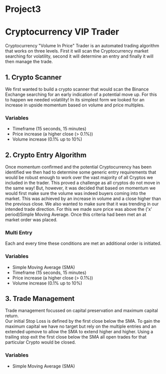 # Project3
# Cryptocurrency VIP Trader
Cryptocurrency "Volume In Price" Trader is an automated trading algorithm that works on three levels.  First it will scan the Cryptocurrency market searching for volatility, second it will determine an entry and finally it will then manage the trade.

## 1. Crypto Scanner
We first wanted to build a crypto scanner that would scan the Binance Exchange searching for an early indication of a potential move up.  For this to happen we needed volatility! In its simplest form we looked for an increase in upside momentum based on volume and price multiples.
### Variables
- Timeframe (15 seconds, 15 minutes)
- Price increase (a higher close (> 0.1%))
- Volume increase (0.1% up to 10%)


## 2. Crypto Entry Algorithm
Once momentum confirmed and the potential Cryptocurrency has been identified we then had to determine some generic entry requirements that would be robust enough to work over the vast majority of all Cryptos we included in the trader.  This proved a challenge as all cryptos do not move in the same way! But, however, it was decided that based on momentum we would first make sure the volume was indeed buyers coming into the market.  This was achieved by an increase in volume and a close higher than the previous close.  We also wanted to make sure that it was trending in our intended trade direction.  For this we made sure price was above the ('x' period)Simple Moving Average.  Once this criteria had been met an at market order was placed.  
### Multi Entry
Each and every time these conditions are met an additional order is initiated.


### Variables
- Simple Moving Average (SMA)
- Timeframe (15 seconds, 15 minutes)
- Price increase (a higher close (> 0.1%))
- Volume increase (0.1% up to 10%)


## 3. Trade Management
Trade management focussed on capital preservation and maximum capital return.  
Our initial Stop Loss is defined by the first close below the SMA.
To gain the maximum capital we have no target but rely on the multiple entries and an extended upmove to allow the SMA to extend higher and higher.
Using a trailing stop exit the first close below the SMA all open trades for that particular Crypto would be closed.
### Variables
- Simple Moving Average (SMA)
